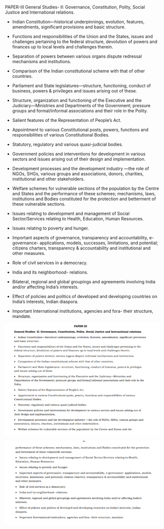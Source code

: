 PAPER-III
General Studies- II: Governance, Constitution, Polity, Social Justice and International relations.


- Indian Constitution—historical underpinnings, evolution, features, amendments, significant provisions
and basic structure.


- Functions and responsibilities of the Union and the States, issues and challenges pertaining to the
federal structure, devolution of powers and finances up to local levels and challenges therein.

- Separation of powers between various organs dispute redressal mechanisms and institutions.

- Comparison of the Indian constitutional scheme with that of other countries.


- Parliament and State legislatures—structure, functioning, conduct of business, powers & privileges
and issues arising out of these.


- Structure, organization and functioning of the Executive and the Judiciary—Ministries and
Departments of the Government; pressure groups and formal/informal associations and their role in the
Polity.


- Salient features of the Representation of People’s Act.

- Appointment to various Constitutional posts, powers, functions and responsibilities of various
Constitutional Bodies.

- Statutory, regulatory and various quasi-judicial bodies.

- Government policies and interventions for development in various sectors and issues arising out of
their design and implementation.

- Development processes and the development industry —the role of NGOs, SHGs, various groups and
associations, donors, charities, institutional and other stakeholders.


- Welfare schemes for vulnerable sections of the population by the Centre and States and the
performance of these schemes; mechanisms, laws, institutions and Bodies constituted for the protection
and betterment of these vulnerable sections.


- Issues relating to development and management of Social Sector/Services relating to Health,
Education, Human Resources.


- Issues relating to poverty and hunger.


- Important aspects of governance, transparency and accountability, e-governance- applications, models,
successes, limitations, and potential; citizens charters, transparency & accountability and institutional
and other measures.


- Role of civil services in a democracy.


- India and its neighborhood- relations.


- Bilateral, regional and global groupings and agreements involving India and/or affecting India’s
interests.


- Effect of policies and politics of developed and developing countries on India’s interests, Indian
diaspora.


- Important International institutions, agencies and fora- their structure, mandate. 




![alt text](image.png)

![alt text](image-1.png)